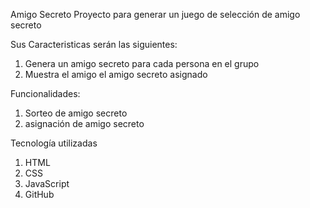 Amigo Secreto
Proyecto para generar un juego de selección de amigo secreto 

Sus Caracteristicas serán las siguientes:
1. Genera un amigo secreto para cada persona en el grupo
2. Muestra el amigo el amigo secreto asignado

Funcionalidades:
1. Sorteo de amigo secreto
2. asignación de amigo secreto

Tecnología utilizadas
1. HTML
2. CSS
3. JavaScript
4. GitHub

